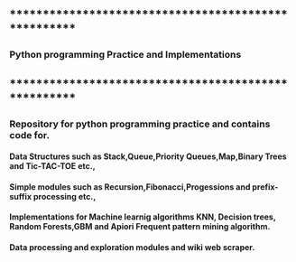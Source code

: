 ## ****************************************************
### Python programming Practice and Implementations
## ****************************************************

### Repository for python programming practice and contains code for.
#### Data Structures such as Stack,Queue,Priority Queues,Map,Binary Trees and Tic-TAC-TOE etc.,
#### Simple modules such as Recursion,Fibonacci,Progessions and prefix-suffix processing etc.,
#### Implementations for Machine learnig algorithms KNN, Decision trees, Random Forests,GBM and Apiori Frequent pattern mining algorithm.
#### Data processing and exploration modules and wiki web scraper.